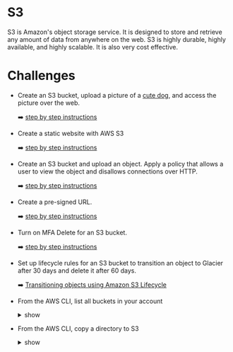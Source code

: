 # S3 
S3 is Amazon's object storage service. It is designed to store and retrieve any amount of data from anywhere on the web. S3 is highly durable, highly available, and highly scalable. It is also very cost effective.

# Challenges

- Create an S3 bucket, upload a picture of a [cute dog](rocky.jpeg), and access the picture over the web.

    ➡️ [step by step instructions](s3-upload-and-access-a-pic-of-a-cute-dog.md)

- Create a static website with AWS S3

    ➡️ [step by step instructions](s3-create-a-static-website.md)

- Create an S3 bucket and upload an object. Apply a policy that allows a user to view the object and disallows connections over HTTP.

    ➡️ [step by step instructions](s3-create-a-bucket-disallow-http-connections.md)

- Create a pre-signed URL.

    ➡️ [step by step instructions](s3-create-a-pre-signed-url.md)

- Turn on MFA Delete for an S3 bucket.

    ➡️ [step by step instructions](s3-enable-mfa-delete.md)

- Set up lifecycle rules for an S3 bucket to transition an object to Glacier after 30 days and delete it after 60 days.

    ➡️ [Transitioning objects using Amazon S3 Lifecycle](https://docs.aws.amazon.com/AmazonS3/latest/userguide/lifecycle-transition-general-considerations.html)

- From the AWS CLI, list all buckets in your account 

    <details>
        <summary>show</summary>

        aws s3 ls

    </details>

- From the AWS CLI, copy a directory to S3

    <details>
        <summary>show</summary>

        aws s3 sync my-local-directory s3://my-bucket

    </details>
